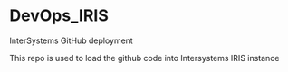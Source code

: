# DevOps_IRIS
InterSystems GitHub deployment 

This repo is used to load the github code into Intersystems IRIS instance
